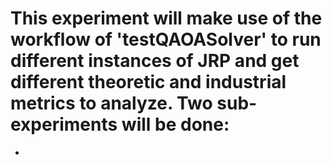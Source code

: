 # This experiment will make use of the workflow of 'testQAOASolver' to run different instances of JRP and get different theoretic and industrial metrics to analyze. Two sub-experiments will be done:

* 